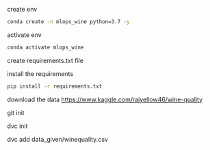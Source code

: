 create env

```bash
conda create -n mlops_wine python=3.7 -y
```

activate env
```bash
conda activate mlops_wine
```

create requirements.txt file

install the requirements
```bash
pip install -r requirements.txt
```

download the data 
https://www.kaggle.com/rajyellow46/wine-quality


git init


dvc init

dvc add data_given/winequality.csv